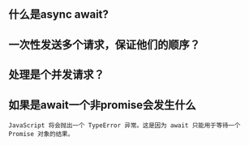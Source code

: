 ## 什么是async await?
## 一次性发送多个请求，保证他们的顺序？

## 处理是个并发请求？

## 如果是await一个非promise会发生什么
    JavaScript 将会抛出一个 TypeError 异常。这是因为 await 只能用于等待一个 Promise 对象的结果。